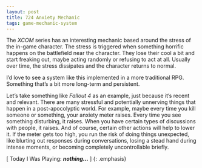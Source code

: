 ```yaml
---
layout: post
title: 724 Anxiety Mechanic
tags: game-mechanic-system
---
```

The *XCOM* series has an interesting mechanic based around the stress of the in-game character.  The stress is triggered when something horrific happens on the battlefield near the character.  They lose their cool a bit and start freaking out, maybe acting randomly or refusing to act at all.  Usually over time, the stress dissipates and the character returns to normal.

I’d love to see a system like this implemented in a more traditional RPG.  Something that’s a bit more long-term and persistent.

Let’s take something like *Fallout 4* as an example, just because it’s recent and relevant.  There are many stressful and potentially unnerving things that happen  in a post-apocolyptic world.  For example, maybe every time you kill someone or something, your anxiety meter raises.  Every time you see something disturbing, it raises.  When you have certain types of discussions with people, it raises.  And of course, certain other actions will help to lower it.  If the meter gets too high, you run the risk of doing things unexpected, like blurting out responses during conversations, losing a stead hand during intense moments, or becoming completely uncontrollable briefly.

[ Today I Was Playing: ***nothing...*** ]
{: .emphasis}